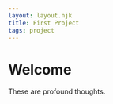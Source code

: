 ```yaml
---
layout: layout.njk
title: First Project
tags: project
---
```

# Welcome
These are profound thoughts.